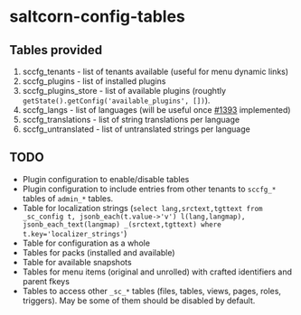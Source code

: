 # saltcorn-config-tables

## Tables provided

1. sccfg_tenants - list of tenants available (useful for menu dynamic links)
2. sccfg_plugins - list of installed plugins
3. sccfg_plugins_store - list of available plugins (roughtly `getState().getConfig('available_plugins', [])`).
4. sccfg_langs - list of languages (will be useful once [#1393](https://github.com/saltcorn/saltcorn/issues/1393) implemented)
5. sccfg_translations - list of string translations per language
6. sccfg_untranslated - list of untranslated strings per language

## TODO

- Plugin configuration to enable/disable tables
- Plugin configuration to include entries from other tenants to `sccfg_*` tables of `admin_*` tables.
- Table for localization strings (`select lang,srctext,tgttext from _sc_config t, jsonb_each(t.value->'v') l(lang,langmap), jsonb_each_text(langmap) _(srctext,tgttext) where t.key='localizer_strings'`)
- Table for configuration as a whole
- Tables for packs (installed and available)
- Table for available snapshots
- Tables for menu items (original and unrolled) with crafted identifiers and parent fkeys
- Tables to access other `_sc_*` tables (files, tables, views, pages, roles, triggers). May be some of them should be disabled by default.
